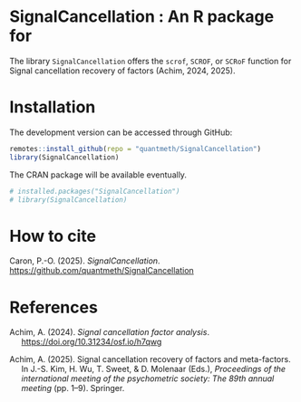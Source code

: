 
# SignalCancellation : An R package for

The library `SignalCancellation` offers the `scrof`, `SCROF`, or `SCRoF`
function for Signal cancellation recovery of factors (Achim, 2024,
2025).

<!-- (NEST; Achim, 2017; 2020) to determine the number of dimensions in exploratory factor analysis. It provides a main function `nest()` to carry the analysis, a `plot()` function a many utilit. It has been showed to amongst the best stopping rule to determine the nuber of factor in factor analysis [@Achim21;@Caron25;@Bran24]. -->
<!-- There is many examples of correlation matrices available with the packages and other stopping rules as well, such as `PA()` for parallel analysis or `MAP()` for minimum average partial correlation. -->
<!-- As of version `1.0`, `Rnest` is compatible with the `tidyverse` and the `%>%`. -->

# Installation

The development version can be accessed through GitHub:

``` r
remotes::install_github(repo = "quantmeth/SignalCancellation")
library(SignalCancellation)
```

The CRAN package will be available eventually.

``` r
# installed.packages("SignalCancellation")
# library(SignalCancellation)
```

<!-- # Examples -->
<!-- Here is an example using the `ex_4factors_corr` correlation matrix from the `Rnest` library [@Caron25]. The factor structure is -->
<!-- ```{r factstruct, echo = FALSE, out.height="50%", out.width="50%", imgcenter='center'} -->
<!-- knitr::include_graphics("inst/ex_4factors_corr.png") -->
<!-- ``` -->
<!-- and the correlation matrix is -->
<!-- ```{r writecor, echo = FALSE, results='asis'} -->
<!-- #write_matex(ex_4factors_corr) -->
<!-- Rex <- ifelse(ex_4factors_corr == 0, "", sprintf("%.3f", ex_4factors_corr)) -->
<!-- diag(Rex) <- "1" -->
<!-- #Rex <- gsub("0.", x = Rex, ".") -->
<!-- Rex <- sub("^0+", "", Rex) -->
<!-- write_matex(Rex) -->
<!-- ``` -->
<!-- From `ex_4factors_corr`, we can easily generate random data using the `MASS` packages [@MASS]. -->
<!-- ```{r gendata} -->
<!-- set.seed(1) -->
<!-- mydata <- MASS::mvrnorm(n = 2500, -->
<!--                         mu = rep(0, ncol(Rnest::ex_4factors_corr)), -->
<!--                         Sigma = Rnest::ex_4factors_corr) -->
<!-- ``` -->
<!-- We can then carry NEST. -->
<!-- # ```{r scrof1} -->
<!-- # res <- scrof(N1000_1) -->
<!-- # res$ -->
<!-- # res$VG -->
<!-- # ``` -->
<!-- The first output tells hom many factors NEST suggests. We can also consult the summary with -->
<!-- ```{r summarynest} -->
<!-- summary(res) -->
<!-- ``` -->
<!-- We can visualize the results using the generic function `plot()` using the `nest()` output. -->
<!-- ```{r plot, fig.cap="Scree plot of NEST", imgcenter='center'} -->
<!-- plot(res) -->
<!-- ``` -->
<!-- The above figure shows the empirical eigenvalues in blue and the 95^th^ percentile of the sampled eigenvalues. -->
<!-- It is also possible to use a correlation matrix directly. A sample size, `n` must be supplied. -->
<!-- ```{r nest2} -->
<!-- nest(ex_4factors_corr, n = 240) -->
<!-- ``` -->
<!-- The `nest()` function can use with many $\alpha$ values and presents parallel analysis results if desired. -->
<!-- ```{r plot2, fig.cap="Scree plot of NEST with many $\\alpha$", imgcenter='center'} -->
<!-- res <- nest(ex_4factors_corr, n = 120, alpha = c(.01,.025,.05)) -->
<!-- plot(res, p
a = TRUE) -->
<!-- ``` -->
<!-- # Recommended usage -->
<!-- Recommended usage : fiml estimation for correlation matrix and removing unique variables. -->
<!-- ```{r tidynest, warning = FALSE, message = FALSE} -->
<!-- library(dplyr) -->
<!-- ex_3factors_doub_unique %>% -->
<!--   genr8(n = 200) %>%        # to generate simulated data for the example -->
<!--   cor_nest() %>%   -->
<!--   remove_unique() %>%        -->
<!--   nest() %>%  -->
<!--   plot(pa = TRUE) -->
<!-- ``` -->

# How to cite

Caron, P.-O. (2025). *SignalCancellation*.
<https://github.com/quantmeth/SignalCancellation>

# References

<div id="refs" class="references csl-bib-body hanging-indent"
entry-spacing="0" line-spacing="2">

<div id="ref-Achim24" class="csl-entry">

Achim, A. (2024). *Signal cancellation factor analysis*.
<https://doi.org/10.31234/osf.io/h7qwg>

</div>

<div id="ref-Achim25" class="csl-entry">

Achim, A. (2025). Signal cancellation recovery of factors and
meta-factors. In J.-S. Kim, H. Wu, T. Sweet, & D. Molenaar (Eds.),
*Proceedings of the international meeting of the psychometric society:
The 89th annual meeting* (pp. 1–9). Springer.

</div>

</div>
